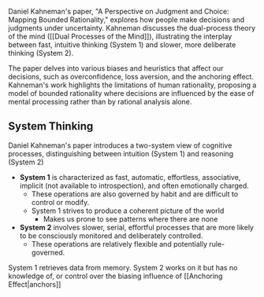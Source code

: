 Daniel Kahneman's paper, "A Perspective on Judgment and Choice: Mapping Bounded Rationality," explores how people make decisions and judgments under uncertainty. Kahneman discusses the dual-process theory of the mind ([[Dual Processes of the Mind]]), illustrating the interplay between fast, intuitive thinking (System 1) and slower, more deliberate thinking (System 2).

The paper delves into various biases and heuristics that affect our decisions, such as overconfidence, loss aversion, and the anchoring effect. Kahneman's work highlights the limitations of human rationality, proposing a model of bounded rationality where decisions are influenced by the ease of mental processing rather than by rational analysis alone.

## System Thinking
Daniel Kahneman's paper introduces a two-system view of cognitive processes, distinguishing between intuition (System 1) and reasoning (System 2)

- **System 1** is characterized as fast, automatic, effortless, associative, implicit (not available to introspection), and often emotionally charged. 
	- These operations are also governed by habit and are difficult to control or modify.
	- System 1 strives to produce a coherent picture of the world
		- Makes us prone to see patterns where there are none
- **System 2** involves slower, serial, effortful processes that are more likely to be consciously monitored and deliberately controlled. 
	- These operations are relatively flexible and potentially rule-governed.

System 1 retrieves data from memory. System 2 works on it but has no knowledge of, or control over the biasing influence of [[Anchoring Effect|anchors]]